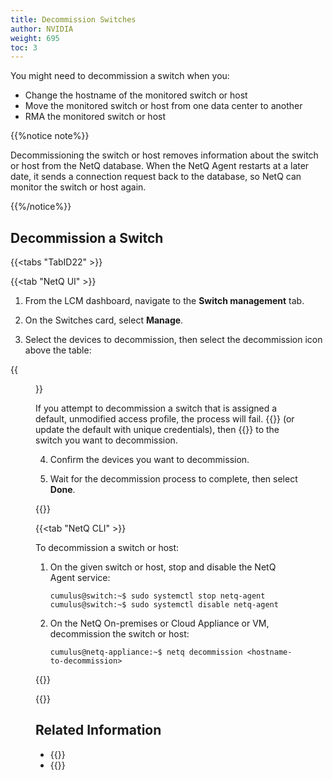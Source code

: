 ```yaml
---
title: Decommission Switches
author: NVIDIA
weight: 695
toc: 3
---
```


You might need to decommission a switch when you:

- Change the hostname of the monitored switch or host
- Move the monitored switch or host from one data center to another
- RMA the monitored switch or host

{{%notice note%}}

Decommissioning the switch or host removes information about the switch or host from the NetQ database. When the NetQ Agent restarts at a later date, it sends a connection request back to the database, so NetQ can monitor the switch or host again.

{{%/notice%}}

## Decommission a Switch

{{<tabs "TabID22" >}}

{{<tab "NetQ UI" >}}

1. From the LCM dashboard, navigate to the **Switch management** tab.

2. On the Switches card, select **Manage**.

3. Select the devices to decommission, then select the decommission icon above the table:

{{<figure src="/images/netq/decom-switch-box-450.png" alt="" width="600">}}

If you attempt to decommission a switch that is assigned a default, unmodified access profile, the process will fail. {{<link title="Credentials and Profiles" text="Create a unique access profile">}} (or update the default with unique credentials), then {{<link title="Switch Management/#assign-a-profile-to-a-switch" text="assign the profile">}} to the switch you want to decommission.

4. Confirm the devices you want to decommission.

5. Wait for the decommission process to complete, then select **Done**.

{{</tab>}}

{{<tab "NetQ CLI" >}}

To decommission a switch or host:

1. On the given switch or host, stop and disable the NetQ Agent service:

    ```
    cumulus@switch:~$ sudo systemctl stop netq-agent
    cumulus@switch:~$ sudo systemctl disable netq-agent
    ```

2. On the NetQ On-premises or Cloud Appliance or VM, decommission the switch or host:

    ```
    cumulus@netq-appliance:~$ netq decommission <hostname-to-decommission>
    ```
{{</tab>}}

{{</tabs>}}


## Related Information

- {{<link title="Manage NetQ Agents">}}
- {{<link title="Uninstall NetQ">}}
